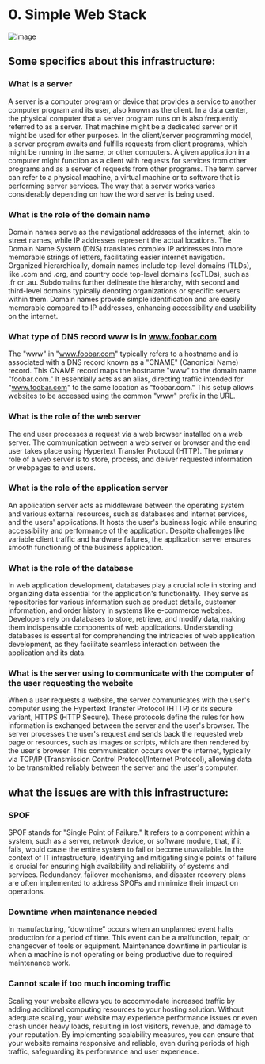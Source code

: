 # 0. Simple Web Stack

![image](https://github.com/ZeynalMustafayev/holbertonschool-system_engineering-devops/assets/139635017/3801d89d-acb6-4f67-a450-a25a45cc31e5)
## Some specifics about this infrastructure:


### What is a server
A server is a computer program or device that provides a service to another computer program and its user, also known as the client. In a data center, the physical computer that a server program runs on is also frequently referred to as a server. That machine might be a dedicated server or it might be used for other purposes.
In the client/server programming model, a server program awaits and fulfills requests from client programs, which might be running in the same, or other computers. A given application in a computer might function as a client with requests for services from other programs and as a server of requests from other programs.
The term server can refer to a physical machine, a virtual machine or to software that is performing server services. The way that a server works varies considerably depending on how the word server is being used.

### What is the role of the domain name
Domain names serve as the navigational addresses of the internet, akin to street names, while IP addresses represent the actual locations. The Domain Name System (DNS) translates complex IP addresses into more memorable strings of letters, facilitating easier internet navigation. Organized hierarchically, domain names include top-level domains (TLDs), like .com and .org, and country code top-level domains (ccTLDs), such as .fr or .au. Subdomains further delineate the hierarchy, with second and third-level domains typically denoting organizations or specific servers within them. Domain names provide simple identification and are easily memorable compared to IP addresses, enhancing accessibility and usability on the internet.

### What type of DNS record www is in www.foobar.com
The "www" in "www.foobar.com" typically refers to a hostname and is associated with a DNS record known as a "CNAME" (Canonical Name) record. This CNAME record maps the hostname "www" to the domain name "foobar.com." It essentially acts as an alias, directing traffic intended for "www.foobar.com" to the same location as "foobar.com." This setup allows websites to be accessed using the common "www" prefix in the URL.

### What is the role of the web server
The end user processes a request via a web browser installed on a web server. The communication between a web server or browser and the end user takes place using Hypertext Transfer Protocol (HTTP). The primary role of a web server is to store, process, and deliver requested information or webpages to end users.

### What is the role of the application server
An application server acts as middleware between the operating system and various external resources, such as databases and internet services, and the users' applications. It hosts the user's business logic while ensuring accessibility and performance of the application. Despite challenges like variable client traffic and hardware failures, the application server ensures smooth functioning of the business application.

### What is the role of the database
In web application development, databases play a crucial role in storing and organizing data essential for the application's functionality. They serve as repositories for various information such as product details, customer information, and order history in systems like e-commerce websites. Developers rely on databases to store, retrieve, and modify data, making them indispensable components of web applications. Understanding databases is essential for comprehending the intricacies of web application development, as they facilitate seamless interaction between the application and its data.

### What is the server using to communicate with the computer of the user requesting the website
When a user requests a website, the server communicates with the user's computer using the Hypertext Transfer Protocol (HTTP) or its secure variant, HTTPS (HTTP Secure). These protocols define the rules for how information is exchanged between the server and the user's browser. The server processes the user's request and sends back the requested web page or resources, such as images or scripts, which are then rendered by the user's browser. This communication occurs over the internet, typically via TCP/IP (Transmission Control Protocol/Internet Protocol), allowing data to be transmitted reliably between the server and the user's computer.


## what the issues are with this infrastructure:


### SPOF
SPOF stands for "Single Point of Failure." It refers to a component within a system, such as a server, network device, or software module, that, if it fails, would cause the entire system to fail or become unavailable. In the context of IT infrastructure, identifying and mitigating single points of failure is crucial for ensuring high availability and reliability of systems and services. Redundancy, failover mechanisms, and disaster recovery plans are often implemented to address SPOFs and minimize their impact on operations.

### Downtime when maintenance needed
In manufacturing, “downtime” occurs when an unplanned event halts production for a period of time. This event can be a malfunction, repair, or changeover of tools or equipment. Maintenance downtime in particular is when a machine is not operating or being productive due to required maintenance work.

### Cannot scale if too much incoming traffic
Scaling your website allows you to accommodate increased traffic by adding additional computing resources to your hosting solution. Without adequate scaling, your website may experience performance issues or even crash under heavy loads, resulting in lost visitors, revenue, and damage to your reputation. By implementing scalability measures, you can ensure that your website remains responsive and reliable, even during periods of high traffic, safeguarding its performance and user experience.
